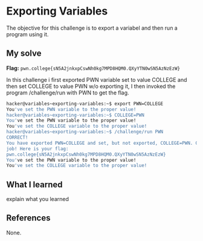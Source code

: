 # Exporting Variables
The objective for this challenge is to export a variabel and then run a program using it.

## My solve
**Flag:** `pwn.college{sN5A2jnkxpCswNh0kg7MPD8HQM0.QXyYTN0wSN5AzNzEzW}`

In this challenge i first exported PWN variable set to value COLLEGE and then set COLLEGE to value PWN w/o exporting it, I then invoked the program /challenge/run with PWN to get the flag.
```bash
hacker@variables~exporting-variables:~$ export PWN=COLLEGE
You've set the PWN variable to the proper value!
hacker@variables~exporting-variables:~$ COLLEGE=PWN
You've set the PWN variable to the proper value!
You've set the COLLEGE variable to the proper value!
hacker@variables~exporting-variables:~$ /challenge/run PWN
CORRECT!
You have exported PWN=COLLEGE and set, but not exported, COLLEGE=PWN. Great 
job! Here is your flag:
pwn.college{sN5A2jnkxpCswNh0kg7MPD8HQM0.QXyYTN0wSN5AzNzEzW}
You've set the PWN variable to the proper value!
You've set the COLLEGE variable to the proper value!
```

## What I learned
explain what you learned

## References 
None.

